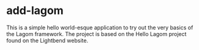# add-lagom
This is a simple hello world-esque application to try out the very basics of the Lagom framework. The project is based on the Hello Lagom project found on the Lightbend website.
